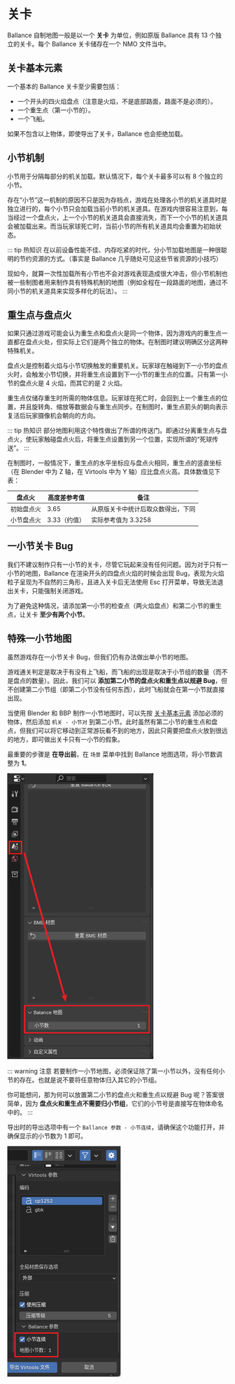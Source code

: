 # 关卡

Ballance 自制地图一般是以一个 **关卡** 为单位，例如原版 Ballance 具有 13 个独立的关卡。每个 Ballance 关卡储存在一个 NMO 文件当中。

## 关卡基本元素

一个基本的 Ballance 关卡至少需要包括：

- 一个开头的四火焰盘点（注意是火焰，不是底部路面，路面不是必须的）。
- 一个重生点（第一小节的）。
- 一个飞船。

如果不包含以上物体，即使导出了关卡，Ballance 也会拒绝加载。

## 小节机制

小节用于分隔每部分的机关加载。默认情况下，每个关卡最多可以有 8 个独立的小节。

存在“小节”这一机制的原因不只是因为存档点，游戏在处理各小节的机关道具时是独立进行的，每个小节只会加载当前小节的机关道具。在游戏内很容易注意到，每当经过一个盘点火，上一个小节的机关道具会直接消失，而下一个小节的机关道具会被加载出来。而当玩家球死亡时，当前小节的所有机关道具均会重置为初始状态。

::: tip 热知识
在以前设备性能不佳、内存吃紧的时代，分小节加载地图是一种很聪明的节约资源的方式。（事实是 Ballance 几乎随处可见这些节省资源的小技巧）

现如今，就算一次性加载所有小节也不会对游戏表现造成很大冲击，但小节机制也被一些制图者用来制作具有特殊机制的地图（例如全程在一段路面的地图，通过不同小节的机关道具来实现多样化的玩法）。
:::

## 重生点与盘点火

如果只通过游戏可能会认为重生点和盘点火是同一个物体，因为游戏内的重生点一直都在盘点火处，但实际上它们是两个独立的物体。在制图时建议明确区分这两种特殊机关。

盘点火是控制着火焰与小节切换触发的重要机关。玩家球在触碰到下一小节的盘点火时，会触发小节切换，并将重生点设置到下一小节的重生点的位置。只有第一小节的盘点火是 4 火焰，而其它的是 2 火焰。

重生点仅储存重生时所需的物体信息。玩家球在死亡时，会回到上一个重生点的位置，并且旋转角、缩放等数据会与重生点同步。在制图时，重生点箭头的朝向表示复活后玩家摄像机会朝向的方向。

::: tip 热知识
部分地图利用这个特性做出了所谓的传送门。即通过分离重生点与盘点火，使玩家触碰盘点火后，将重生点设置到另一个位置，实现所谓的“死球传送”。
:::

在制图时，一般情况下，重生点的水平坐标应与盘点火相同，重生点的竖直坐标（在 Blender 中为 Z 轴，在 Virtools 中为 Y 轴）应比盘点火高。具体数值见下表：

| 盘点火     | 高度差参考值 | 备注                               |
| ---------- | ------------ | ---------------------------------- |
| 初始盘点火 | 3.65         | 从原版关卡中统计后取众数得出，下同 |
| 小节盘点火 | 3.33（约值） | 实际参考值为 3.3258                |

## 一小节关卡 Bug

我们不建议制作只有一小节的关卡，尽管它玩起来没有任何问题。因为对于只有一小节的地图，Ballance 在渲染开头的四盘点火焰的时候会出现 Bug，表现为火焰粒子呈现为不自然的三角形，且进入关卡后无法使用 Esc 打开菜单，导致无法退出关卡，只能强制关闭游戏。

为了避免这种情况，请添加第一小节的检查点（两火焰盘点）和第二小节的重生点，让关卡 **至少有两个小节**。

## 特殊一小节地图

虽然游戏存在一小节关卡 Bug，但我们仍有办法做出单小节的地图。

游戏通关判定是取决于有没有上飞船，而飞船的出现是取决于小节组的数量（而不是盘点的数量）。因此，我们可以 **添加第二小节的盘点火和重生点以规避 Bug**，但不创建第二小节组（即第二小节没有任何东西），此时飞船就会在第一小节就直接出现。

当使用 Blender 和 BBP 制作一小节地图时，可以先按 [关卡基本元素](#关卡基本元素) 添加必须的物体，然后添加 `机关 - 小节对` 到第二小节。此时虽然有第二小节的重生点和盘点，但我们可以将它移动到正常游玩看不到的地方，因此只需要把盘点火放到很远的地方，即可做出关卡只有一小节的假象。

最重要的步骤是 **在导出前**，在 `场景` 菜单中找到 Ballance 地图选项，将小节数调整为 **1**。

![one_sector_config](../../../imgs/one_sector_config.png)

::: warning 注意
若要制作一小节地图，必须保证除了第一小节以外，没有任何小节的存在。也就是说不要将任意物体归入其它的小节组。

你可能想问，那为何可以放置第二小节的盘点火和重生点以规避 Bug 呢？答案很简单，因为 **盘点火和重生点不需要归小节组**，它们的小节号是直接写在物体命名中的。
:::

导出时的导出选项中有一个 `Ballance 参数 - 小节连续`，请确保这个功能打开，并确保显示的小节数为 1 即可。

![one_sector_export](../../../imgs/one_sector_export.png)
